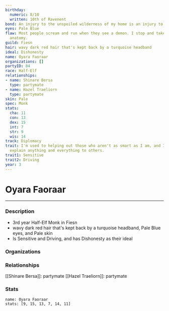 ```yaml
---
birthday:
  numeric: 8/10
  written: 10th of Ravenent
bond: An injury to the unspoiled wilderness of my home is an injury to me.
eyes: Pale Blue
flaw: Most people scream and run when they see a demon. I stop and take notes on its
  anatomy.
guild: Fiesn
hair: wavy dark red hair that's kept back by a turquoise headband
ideal: Dishonesty
name: Oyara Faoraar
organizations: []
partyID: 84
race: Half-Elf
relationships:
- name: Shinare Bersa
  type: partymate
- name: Hazel Traeliorn
  type: partymate
skin: Pale
spec: Monk
stats:
  cha: 11
  con: 13
  dex: 15
  int: 7
  str: 9
  wis: 14
track: Diplomacy
trait: I'm used to helping out those who aren't as smart as I am, and I patiently
  explain anything and everything to others.
trait1: Sensitive
trait2: Driving
year: 3
---
```

# Oyara Faoraar
---
### Description
- 3rd year Half-Elf Monk in Fiesn
- wavy dark red hair that's kept back by a turquoise headband, Pale Blue eyes, and Pale skin
- Is Sensitive and Driving, and has Dishonesty as their ideal

### Organizations
### Relationships
[[Shinare Bersa]]: partymate
[[Hazel Traeliorn]]: partymate
### Stats
```statblock
name: Oyara Faoraar
stats: [9, 15, 13, 7, 14, 11]
```